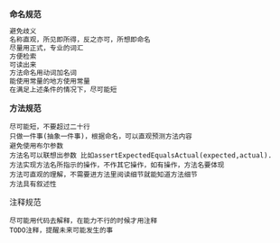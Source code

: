 **命名规范**

```java
避免歧义
名称直观，所见即所得，反之亦可，所想即命名
尽量用正式，专业的词汇
方便检索
可读出来
方法命名用动词加名词
能使用常量的地方使用常量
在满足上述条件的情况下，尽可能短
```

**方法规范**

```
尽可能短，不要超过二十行
只做一件事(抽象一件事)，根据命名，可以直观预测方法内容
避免使用布尔参数
方法名可以联想出参数 比如assertExpectedEqualsActual(expected,actual). 
方法实现方法名所指示的操作，不作其它操作，如有操作，方法名要体现
方法可直观的理解，不需要进方法里阅读细节就能知道方法细节
方法具有叙述性
```

注释规范

```
尽可能用代码去解释，在能力不行的时候才用注释
TODO注释，提醒未来可能发生的事
```

